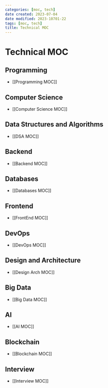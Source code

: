 ```yaml
---
categories: [moc, tech]
date created: 2023-07-04
date modified: 2023-10701-22
tags: [moc, tech]
title: Technical MOC
---
```


# Technical MOC

## Programming

- [[Programming MOC]]

## Computer Science

- [[Computer Science MOC]]

## Data Structures and Algorithms

- [[DSA MOC]]

## Backend

- [[Backend MOC]]  

## Databases

- [[Databases MOC]]

## Frontend

- [[FrontEnd MOC]]  

## DevOps

- [[DevOps MOC]]  

## Design and Architecture

- [[Design Arch MOC]]

## Big Data

- [[Big Data MOC]]

## AI

- [[AI MOC]]

## Blockchain

- [[Blockchain MOC]]

## Interview

- [[Interview MOC]]
